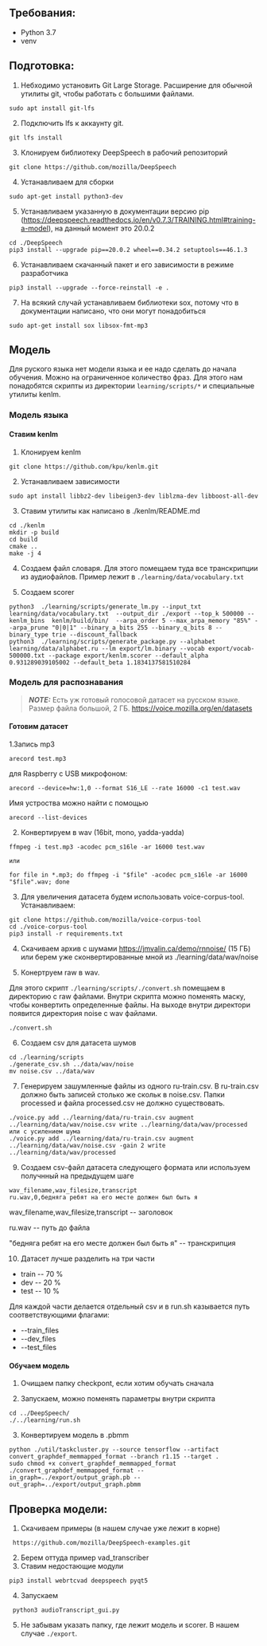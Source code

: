 ## Требования:
* Python 3.7
* venv

## Подготовка:

1. Небходимо установить Git Large Storage. Расширение для обычной утилиты git,
 чтобы работать с большими файлами.
 ```
sudo apt install git-lfs
```
2. Подключить lfs к аккаунту git.
 ```
 git lfs install
```
3. Клонируем библиотеку DeepSpeech в рабочий репозиторий
```
git clone https://github.com/mozilla/DeepSpeech
```
4. Устанавливаем для сборки
```
sudo apt-get install python3-dev
```
5. Устанавливаем указанную в документации версию pip
 (https://deepspeech.readthedocs.io/en/v0.7.3/TRAINING.html#training-a-model),
 на данный момент это 20.0.2
```
cd ./DeepSpeech
pip3 install --upgrade pip==20.0.2 wheel==0.34.2 setuptools==46.1.3
```
6. Устанавливаем скачанный пакет и его зависимости в режиме разработчика
```
pip3 install --upgrade --force-reinstall -e .
```
7. На всякий случай устанавливаем библиотеки sox, потому что в документации написано,
 что они могут понадобиться
 ```
sudo apt-get install sox libsox-fmt-mp3
```

## Модель

Для руского языка нет модели языка и ее надо сделать до начала обучения. Можно на ограниченное количество фраз. 
Для этого нам понадобятся скрипты из директории
 `
learning/scripts/*
`
и специальные утилиты kenlm.

### Модель языка
#### Ставим  kenlm
1. Клонируем kenlm
```
git clone https://github.com/kpu/kenlm.git
```
2. Устанавливаем зависимости
```
sudo apt install libbz2-dev libeigen3-dev liblzma-dev libboost-all-dev
```

3. Ставим утилиты как написано в
 ./kenlm/README.md
````
cd ./kenlm
mkdir -p build
cd build
cmake ..
make -j 4
````
4. Создаем файл словаря. Для этого помещаем туда все транскрипции из аудиофайлов.
 Пример лежит в `./learning/data/vocabulary.txt`

5. Создаем scorer
```
python3  ./learning/scripts/generate_lm.py --input_txt learning/data/vocabulary.txt  --output_dir ./export --top_k 500000 --kenlm_bins  kenlm/build/bin/  --arpa_order 5 --max_arpa_memory "85%" --arpa_prune "0|0|1" --binary_a_bits 255 --binary_q_bits 8 --binary_type trie --discount_fallback
python3  ./learning/scripts/generate_package.py --alphabet learning/data/alphabet.ru --lm export/lm.binary --vocab export/vocab-500000.txt --package export/kenlm.scorer --default_alpha 0.931289039105002 --default_beta 1.1834137581510284
```

### Модель для распознавания
> **_NOTE:_** Есть уж готовый голосовой датасет на русском языке. Размер файла большой, 2 ГБ.
>https://voice.mozilla.org/en/datasets
#### Готовим датасет
1.Запись mp3
```
arecord test.mp3
```
для Raspberry с USB микрофоном:
```
arecord --device=hw:1,0 --format S16_LE --rate 16000 -c1 test.wav
```
Имя устроства можно найти с помощью
```
arecord --list-devices
```
2. Конвертируем в wav  (16bit, mono, yadda-yadda)
```
ffmpeg -i test.mp3 -acodec pcm_s16le -ar 16000 test.wav

или

for file in *.mp3; do ffmpeg -i "$file" -acodec pcm_s16le -ar 16000 "$file".wav; done

```
3. Для увеличения датасета будем использовать voice-corpus-tool. Устанавливаем:
```
git clone https://github.com/mozilla/voice-corpus-tool
cd ./voice-corpus-tool
pip3 install -r requirements.txt
```
4. Скачиваем архив с шумами https://jmvalin.ca/demo/rnnoise/ (15 ГБ)
или берем уже сконвертированные мной из ./learning/data/wav/noise

5. Конертруем raw в wav. 

Для этого скрипт `./learning/scripts/./convert.sh` 
помещаем в директорию с raw файлами. 
Внутри скрипта можно поменять маску, чтобы конвертить определенные файлы.
На выходе внутри директори появится директория noise с wav файлами.
````
./convert.sh
````
 6. Создаем csv для датасета шумов
 ```
cd ./learning/scripts
./generate_csv.sh ../data/wav/noise
mv noise.csv ../data/wav
```

7. Генерируем зашумленные файлы из одного ru-train.csv. 
В ru-train.csv должно быть записей столько же скольк в noise.csv.
Папки processed и файла processed.сsv не должно существовать. 

 ```
 ./voice.py add ../learning/data/ru-train.csv augment ../learning/data/wav/noise.csv write ../learning/data/wav/processed
или с усилением шума
 ./voice.py add ../learning/data/ru-train.csv augment ../learning/data/wav/noise.csv -gain 2 write ../learning/data/wav/processed

```
9. Создаем csv-файл датасета следующего формата или используем получнный на предыдущем шаге
```csv
wav_filename,wav_filesize,transcript
ru.wav,0,бедняга ребят на его месте должен был быть я
```
wav_filename,wav_filesize,transcript -- заголовок

ru.wav -- путь до файла

"бедняга ребят на его месте должен был быть я" -- транскрипция

10. Датасет лучше разделить на три части
* train -- 70 %
* dev -- 20 %
* test -- 10 %

Для каждой части делается отдельный csv  и в  run.sh казывается путь соответствующими флагами:
* --train_files
* --dev_files
* --test_files
#### Обучаем модель
1. Очищаем папку checkpont, если хотим обучать сначала
 
2. Запускаем, можно поменять параметры внутри скрипта
```
cd ../DeepSpeech/
./../learning/run.sh 
```
3. Конвертируем модель в .pbmm
```
python ./util/taskcluster.py --source tensorflow --artifact convert_graphdef_memmapped_format --branch r1.15 --target .
sudo chmod +x convert_graphdef_memmapped_format 
./convert_graphdef_memmapped_format --in_graph=../export/output_graph.pb --out_graph=../export/output_graph.pbmm
```

## Проверка модели:
1. Скачиваем примеры (в нашем случае уже лежит в корне)
```
 https://github.com/mozilla/DeepSpeech-examples.git
```
2. Берем оттуда пример vad_transcriber 
3. Ставим недостающие модули 
```
pip3 install webrtcvad deepspeech pyqt5
```
4. Запускаем
```
 python3 audioTranscript_gui.py 
 ```
5. Не забывам указать папку, где лежит модель и scorer. В нашем случае `./export`.
